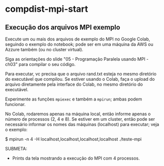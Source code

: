 # compdist-mpi-start

## Execução dos arquivos MPI exemplo

Execute um ou mais dos arquivos de exemplo do MPI no Google Colab, seguindo o exemplo do notebook; pode ser em uma máquina da AWS ou Azzure também (ou no cluster virtual).

Siga as orientações do slide "05 - Programação Paralela usando MPI - ch03" para compilar o seu código.

Para executar, vc precisa que o arquivo rand.txt esteja no mesmo diretório do executável que compilou. Se estiver usando o Colab, faça o upload do arquivo diretamente pela interface do Colab, no mesmo diretório do executável.

Experimente as funções `mpiexec` e também a `mpirun`; ambas podem funcionar.

No Colab, rodaremos apenas na máquina local, então informe apenas o número de processos (2, 4 e 8). Se estiver em um cluster, então pode ser necessário informar os nomes das máquinas (localhost) para executar; veja o exemplo:

$ mpirun -n 4 -H localhost,localhost,localhost,localhost ./teste-mpi

SUBMETA:

- Prints da tela mostrando a execução do MPI com 4 processos.
